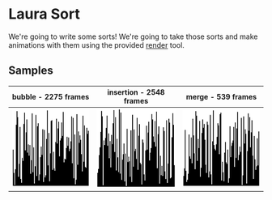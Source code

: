 # Laura Sort

We're going to write some sorts! We're going to take those sorts and make animations with them using the provided [render](render) tool.

## Samples

| bubble - 2275 frames | insertion - 2548 frames | merge - 539 frames |
| -------------------- | ----------------------- | ------------------ |
| ![bubble sort](render/img/bubble.gif) | ![insertion sort](render/img/insertion.gif) | ![merge sort](render/img/merge.gif) |
